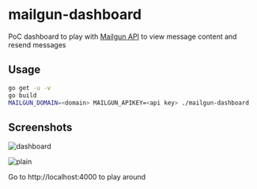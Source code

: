 # mailgun-dashboard

PoC dashboard to play with [Mailgun API](https://github.com/mailgun/mailgun-go) to view message content and resend messages

## Usage

```bash
go get -u -v
go build
MAILGUN_DOMAIN=<domain> MAILGUN_APIKEY=<api key> ./mailgun-dashboard
```

## Screenshots

![dashboard](http://i.imgur.com/SNrd358.png)

![plain](http://i.imgur.com/fK365Vz.png)

Go to http://localhost:4000 to play around
